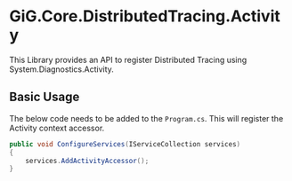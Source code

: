 # GiG.Core.DistributedTracing.Activity

This Library provides an API to register Distributed Tracing using System.Diagnostics.Activity.

## Basic Usage

The below code needs to be added to the `Program.cs`. This will register the Activity context accessor.

```csharp
public void ConfigureServices(IServiceCollection services)
{
    services.AddActivityAccessor();
}
```